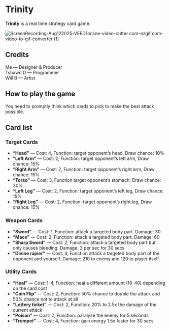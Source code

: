# Trinity
**Trinity** is a real time strategy card game.

![ScreenRecording-Aug122025-VEED1online-video-cutter com-ezgif com-video-to-gif-converter (1)](https://github.com/user-attachments/assets/af478600-6520-407b-bf85-4669332a411b)


## Credits

Me — Designer & Producer  
Tshawn D — Programmer  
Will B — Artist

## How to play the game

You need to promptly think which cards to pick to make the best attack possible.

## Card list

### Target Cards

- **“Head”** — Cost: 4, Function: target opponent’s head, Draw chance: 10% 
- **“Left Arm”** — Cost: 2, Function: target opponent’s left arm, Draw chance: 15%
- **“Right Arm”** — Cost: 2, Function: target opponent’s right arm, Draw chance: 15%
- **“Torso”** — Cost: 3, Function target opponent’s stomach, Draw chance: 30%
- **“Left Leg”** — Cost: 2, Function: target opponent’s left leg, Draw chance: 15%
- **“Right Leg”** — Cost: 2, Function: target opponent’s right leg, Draw chance: 15%

### Weapon Cards

- **“Sword”** — Cost: 1, Function: attack a targeted body part. Damage: 30
- **“Mace”** — Cost: 2, Function: attack a targeted body part. Damage: 60
- **“Sharp Sword”** — Cost: 2, Function: attack a targeted body part but only causes bleeding. Damage: 3 per sec for 30 secs
- **“Divine rapier”** — Cost: 4, Function attack a targeted body part of the opponent and yourself. Damage: 210 to enemy and 120 to player itself.

### Utility Cards

- **“Heal”** — Cost: 1-4, Function: heal a different amount (10-40) depending on the card cost
- **“Coin Flip”** — Cost: 2, Function: 50% chance to double the attack and 50% chance not to attack at all
- **“Lottery ticket”** — Cost: 2, Function: 20% to 2.5x the damage of the current attack
- **“Poison”** — Cost: 2, Function: paralyze the enemy for 5 seconds
- **“Trumpet”** — Cost: 4, Function: gain energy 1.5x faster for 30 secs
